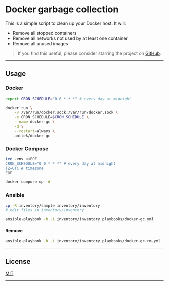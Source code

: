 # Docker garbage collection

This is a simple script to clean up your Docker host. It will:

* Remove all stopped containers
* Remove all networks not used by at least one container
* Remove all unused images

> If you find this useful, please consider starring the project on [GitHub](https://github.com/Anttek-io/docker-gc).

---

## Usage

### Docker

```bash
export CRON_SCHEDULE="0 0 * * *" # every day at midnight

docker run \
    -v /var/run/docker.sock:/var/run/docker.sock \
    -e CRON_SCHEDULE=$CRON_SCHEDULE \
    --name docker-gc \
    -d \
    --restart=always \
    anttek/docker-gc
```

### Docker Compose

```bash
tee .env <<EOF
CRON_SCHEDULE="0 0 * * *" # every day at midnight
TZ=UTC # timezone
EOF

docker compose up -d
```

### Ansible

```bash
cp -R inventory/sample inventory/inventory
# edit files in inventory/inventory

ansible-playbook -b -i inventory/inventory playbooks/docker-gc.yml
```

#### Remove

```bash
ansible-playbook -b -i inventory/inventory playbooks/docker-gc-rm.yml
```

---

## License

[MIT](LICENSE)

[//]: # (README.md ends here)
[//]: # "vi: set ft=markdown :"

---
